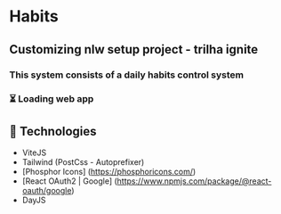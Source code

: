 # Habits 

## Customizing **nlw setup project** - trilha ignite

### This system consists of a daily habits control system

### ⏳ Loading web app


## 🚀 Technologies

 - ViteJS
 - Tailwind (PostCss - Autoprefixer)
 - [Phosphor Icons] (https://phosphoricons.com/)
 - [React OAuth2 | Google] (https://www.npmjs.com/package/@react-oauth/google)
 - DayJS